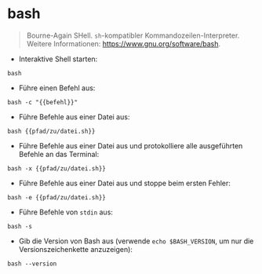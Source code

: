 # bash

> Bourne-Again SHell.
> `sh`-kompatibler Kommandozeilen-Interpreter.
> Weitere Informationen: <https://www.gnu.org/software/bash>.

- Interaktive Shell starten:

`bash`

- Führe einen Befehl aus:

`bash -c "{{befehl}}"`

- Führe Befehle aus einer Datei aus:

`bash {{pfad/zu/datei.sh}}`

- Führe Befehle aus einer Datei aus und protokolliere alle ausgeführten Befehle an das Terminal:

`bash -x {{pfad/zu/datei.sh}}`

- Führe Befehle aus einer Datei aus und stoppe beim ersten Fehler:

`bash -e {{pfad/zu/datei.sh}}`

- Führe Befehle von `stdin` aus:

`bash -s`

- Gib die Version von Bash aus (verwende `echo $BASH_VERSION`, um nur die Versionszeichenkette anzuzeigen):

`bash --version`
